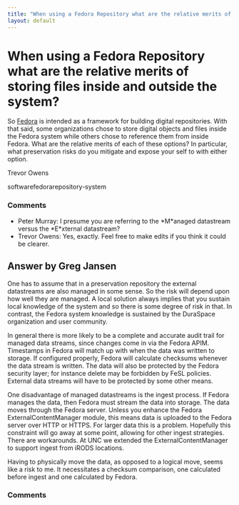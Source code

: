 ```yaml
---
title: "When using a Fedora Repository what are the relative merits of storing files inside and outside the system?"
layout: default
---
```

When using a Fedora Repository what are the relative merits of storing files inside and outside the system?
=====================
So [Fedora](http://fedora-commons.org/) is intended as a framework for
building digital repositories. With that said, some organizations chose
to store digital objects and files inside the Fedora system while others
chose to reference them from inside Fedora. What are the relative merits
of each of these options? In particular, what preservation risks do you
mitigate and expose your self to with either option.

Trevor Owens

<div class="tags"><span class="tag">software</span><span class="tag">fedora</span><span class="tag">repository-system</span></div>

### Comments ###
* Peter Murray: I presume you are referring to the \*M\*anaged datastream versus the
\*E\*xternal datastream?
* Trevor Owens: Yes, exactly. Feel free to make edits if you think it could be clearer.


Answer by Greg Jansen
----------------
One has to assume that in a preservation repository the external
datastreams are also managed in some sense. So the risk will depend upon
how well they are managed. A local solution always implies that you
sustain local knowledge of the system and so there is some degree of
risk in that. In contrast, the Fedora system knowledge is sustained by
the DuraSpace organization and user community.

In general there is more likely to be a complete and accurate audit
trail for managed data streams, since changes come in via the Fedora
APIM. Timestamps in Fedora will match up with when the data was written
to storage. If configured properly, Fedora will calculate checksums
whenever the data stream is written. The data will also be protected by
the Fedora security layer; for instance delete may be forbidden by FeSL
policies. External data streams will have to be protected by some other
means.

One disadvantage of managed datastreams is the ingest process. If Fedora
manages the data, then Fedora must stream the data into storage. The
data moves through the Fedora server. Unless you enhance the Fedora
ExternalContentManager module, this means data is uploaded to the Fedora
server over HTTP or HTTPS. For larger data this is a problem. Hopefully
this constraint will go away at some point, allowing for other ingest
strategies. There are workarounds. At UNC we extended the
ExternalContentManager to support ingest from iRODS locations.

Having to physically move the data, as opposed to a logical move, seems
like a risk to me. It necessitates a checksum comparison, one calculated
before ingest and one calculated by Fedora.

### Comments ###

